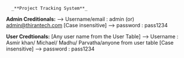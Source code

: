       _**Project Tracking System**_

**Admin Creditionals:**
--> Username/email : admin (or) admin@thirantech.com [Case insensitive]
--> password : pass1234

**User Credtionals:**
[Any user name from the User Table] 
--> Username : Asmir khan/ Michael/ Madhu/ Parvatha/anyone from user table [Case insensitive]
--> password : pass1234
